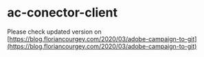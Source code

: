 # ac-conector-client

Please check updated version on [https://blog.floriancourgey.com/2020/03/adobe-campaign-to-git](https://blog.floriancourgey.com/2020/03/adobe-campaign-to-git)
